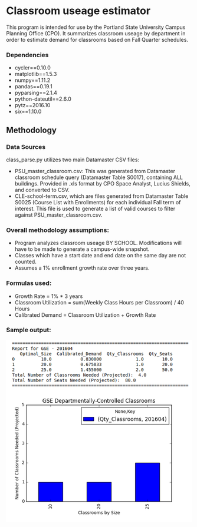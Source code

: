 # Classroom useage estimator

This program is intended for use by the Portland State University Campus Planning Office (CPO).  It summarizes classroom useage by department in order to estimate demand for classrooms based on Fall Quarter schedules. 

### Dependencies

* cycler==0.10.0
* matplotlib==1.5.3
* numpy==1.11.2
* pandas==0.19.1
* pyparsing==2.1.4
* python-dateutil==2.6.0
* pytz==2016.10
* six==1.10.0

## Methodology

### Data Sources

class_parse.py utilizes two main Datamaster CSV files:
* PSU_master_classroom.csv: This was generated from Datamaster classroom schedule query (Datamaster Table S0017), containing ALL buildings. Provided in .xls format by CPO Space Analyst, Lucius Shields, and converted to CSV.
* CLE-school-term.csv, which are files generated from Datamaster Table S0025 (Course List with Enrollments) for each individual Fall term of interest. This file is used to generate a list of valid courses to filter against PSU_master_classroom.csv.

### Overall methodology assumptions:

* Program analyzes classroom useage BY SCHOOL. Modifications will have to be made to generate a campus-wide snapshot.
* Classes which have a start date and end date on the same day are not counted.
* Assumes a 1% enrollment growth rate over three years.

### Formulas used:
* Growth Rate = 1% * 3 years
* Classroom Utilization = sum(Weekly Class Hours per Classroom) / 40 Hours
* Calibrated Demand = Classroom Utilization + Growth Rate

### Sample output:
![Alt text](./screenshot.png?raw=true "Screenshot")
